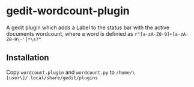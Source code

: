 gedit-wordcount-plugin
======================

A gedit plugin which adds a Label to the status bar with the active documents 
wordcount, where a word is definied as ``r"[a-zA-Z0-9]+[a-zA-Z0-9\-']*\s?"``

Installation
------------

Copy ``wordcount.plugin`` and ``wordcount.py`` to ``/home/\[user\]/.local/share/gedit/plugins``
